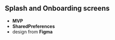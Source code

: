 Splash and Onboarding screens
----------
- **MVP**
- **SharedPreferences**
- design from **Figma**

